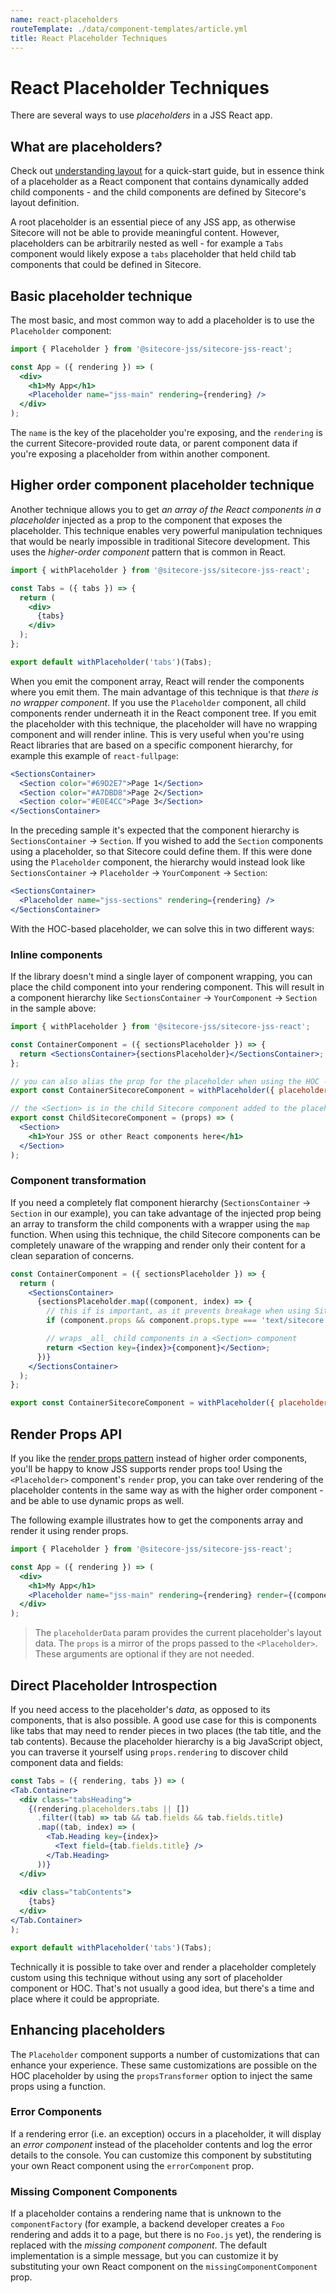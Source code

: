 ```yaml
---
name: react-placeholders
routeTemplate: ./data/component-templates/article.yml
title: React Placeholder Techniques
---
```

# React Placeholder Techniques

There are several ways to use _placeholders_ in a JSS React app.

## What are placeholders?

Check out [understanding layout](/docs/fundamentals/understanding-layout) for a quick-start guide, but in essence think of a placeholder as a React component that contains dynamically added child components - and the child components are defined by Sitecore's layout definition.

A root placeholder is an essential piece of any JSS app, as otherwise Sitecore will not be able to provide meaningful content. However, placeholders can be arbitrarily nested as well - for example a `Tabs` component would likely expose a `tabs` placeholder that held child tab components that could be defined in Sitecore.

## Basic placeholder technique

The most basic, and most common way to add a placeholder is to use the `Placeholder` component:

```jsx
import { Placeholder } from '@sitecore-jss/sitecore-jss-react';

const App = ({ rendering }) => (
  <div>
    <h1>My App</h1>
    <Placeholder name="jss-main" rendering={rendering} />
  </div>
);
```

The `name` is the key of the placeholder you're exposing, and the `rendering` is the current Sitecore-provided route data, or parent component data if you're exposing a placeholder from within another component.

## Higher order component placeholder technique

Another technique allows you to get _an array of the React components in a placeholder_ injected as a prop to the component that exposes the placeholder. This technique enables very powerful manipulation techniques that would be nearly impossible in traditional Sitecore development. This uses the _higher-order component_ pattern that is common in React.

```jsx
import { withPlaceholder } from '@sitecore-jss/sitecore-jss-react';

const Tabs = ({ tabs }) => {
  return (
    <div>
      {tabs}
    </div>
  );
};

export default withPlaceholder('tabs')(Tabs);
```

When you emit the component array, React will render the components where you emit them. The main advantage of this technique is that _there is no wrapper component_. If you use the `Placeholder` component, all child components render underneath it in the React component tree. If you emit the placeholder with this technique, the placeholder will have no wrapping component and will render inline. This is very useful when you're using React libraries that are based on a specific component hierarchy, for example this example of `react-fullpage`:

```jsx
<SectionsContainer>
  <Section color="#69D2E7">Page 1</Section>
  <Section color="#A7DBD8">Page 2</Section>
  <Section color="#E0E4CC">Page 3</Section>
</SectionsContainer>
```

In the preceding sample it's expected that the component hierarchy is `SectionsContainer` -> `Section`. If you wished to add the `Section` components using a placeholder, so that Sitecore could define them. If this were done using the `Placeholder` component, the hierarchy would instead look like `SectionsContainer` -> `Placeholder` -> `YourComponent` -> `Section`:

```jsx
<SectionsContainer>
  <Placeholder name="jss-sections" rendering={rendering} />
</SectionsContainer>
```

With the HOC-based placeholder, we can solve this in two different ways:

### Inline components

If the library doesn't mind a single layer of component wrapping, you can place the child component into your rendering component. This will result in a component hierarchy like `SectionsContainer` -> `YourComponent` -> `Section` in the sample above:

```jsx
import { withPlaceholder } from '@sitecore-jss/sitecore-jss-react';

const ContainerComponent = ({ sectionsPlaceholder }) => {
  return <SectionsContainer>{sectionsPlaceholder}</SectionsContainer>;
};

// you can also alias the prop for the placeholder when using the HOC - or pass an array of placeholders
export const ContainerSitecoreComponent = withPlaceholder({ placeholder: 'sections', prop: 'sectionsPlaceholder' })(ContainerComponent);

// the <Section> is in the child Sitecore component added to the placeholder
export const ChildSitecoreComponent = (props) => (
  <Section>
    <h1>Your JSS or other React components here</h1>
  </Section>
);
```

### Component transformation

If you need a completely flat component hierarchy (`SectionsContainer` -> `Section` in our example), you can take advantage of the injected prop being an array to transform the child components with a wrapper using the `map` function. When using this technique, the child Sitecore components can be completely unaware of the wrapping and render only their content for a clean separation of concerns.

```jsx
const ContainerComponent = ({ sectionsPlaceholder }) => {
  return (
    <SectionsContainer>
      {sectionsPlaceholder.map((component, index) => {
        // this if is important, as it prevents breakage when using Sitecore Experience Editor
        if (component.props && component.props.type === 'text/sitecore') return component;

        // wraps _all_ child components in a <Section> component
        return <Section key={index}>{component}</Section>;
      })}
    </SectionsContainer>
  );
};

export const ContainerSitecoreComponent = withPlaceholder({ placeholder: 'sections', prop: 'sectionsPlaceholder' })(ContainerComponent);
```

## Render Props API

If you like the [render props pattern](https://reactjs.org/docs/render-props.html) instead of higher order components, you'll be happy to know JSS supports render props too! Using the `<Placeholder>` component's `render` prop, you can take over rendering of the placeholder contents in the same way as with the higher order component - and be able to use dynamic props as well.

The following example illustrates how to get the components array and render it using render props.

```jsx
import { Placeholder } from '@sitecore-jss/sitecore-jss-react';

const App = ({ rendering }) => (
  <div>
    <h1>My App</h1>
    <Placeholder name="jss-main" rendering={rendering} render={(components, placeholderData, props) => <div>{components}</div>} />
  </div>
);
```

> The `placeholderData` param provides the current placeholder's layout data. The `props` is a mirror of the props passed to the `<Placeholder>`. These arguments are optional if they are not needed.

## Direct Placeholder Introspection

If you need access to the placeholder's _data_, as opposed to its components, that is also possible. A good use case for this is components like tabs that may need to render pieces in two places (the tab title, and the tab contents). Because the placeholder hierarchy is a big JavaScript object, you can traverse it yourself using `props.rendering` to discover child component data and fields:

```jsx
const Tabs = ({ rendering, tabs }) => (
<Tab.Container>
  <div class="tabsHeading">
    {(rendering.placeholders.tabs || [])
      .filter((tab) => tab && tab.fields && tab.fields.title)
      .map((tab, index) => (
        <Tab.Heading key={index}>
          <Text field={tab.fields.title} />
        </Tab.Heading>
      ))}
  </div>
  
  <div class="tabContents">
    {tabs}
  </div>
</Tab.Container>
);

export default withPlaceholder('tabs')(Tabs);
```

Technically it is possible to take over and render a placeholder completely custom using this technique without using any sort of placeholder component or HOC. That's not usually a good idea, but there's a time and place where it could be appropriate.

## Enhancing placeholders

The `Placeholder` component supports a number of customizations that can enhance your experience. These same customizations are possible on the HOC placeholder by using the `propsTransformer` option to inject the same props using a function.

### Error Components

If a rendering error (i.e. an exception) occurs in a placeholder, it will display an _error component_ instead of the placeholder contents and log the error details to the console. You can customize this component by substituting your own React component using the `errorComponent` prop.

### Missing Component Components

If a placeholder contains a rendering name that is unknown to the `componentFactory` (for example, a backend developer creates a `Foo` rendering and adds it to a page, but there is no `Foo.js` yet), the rendering is replaced with the _missing component component_. The default implementation is a simple message, but you can customize it by substituting your own React component on the `missingComponentComponent` prop.